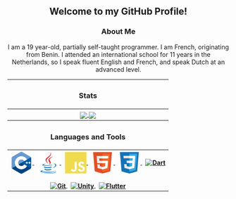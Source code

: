 <div align="center">
	
<h2 align="center">
	Welcome to my GitHub Profile!
</h2>
<h3>
	About Me
</h3>
<p>
	I am a 19 year-old, partially self-taught programmer. I am French, originating from Benin. I attended an international school for 11 years in the Netherlands, so I speak fluent English and French, and speak Dutch at an advanced level.
</p>

<table>
	<tr>
		<th><h3>
			Stats
		</h3></th>
	</tr>
	<tr>
		<th>
			<div align="center">
				<a href="https://github.com/anuraghazra/github-readme-stats">
  					<img align="center" height="200" src="https://github-readme-stats.vercel.app/api/top-langs/?username=evanvoodoo&langs_count=5&layout=compact&theme=radical&border_radius=18&bg_color=1b1b1b&text_color=9594c0&title_color=d5e6cb&border_color=d5e6cb" />
				</a>
				<a href="https://github.com/anuraghazra/github-readme-stats">
  					<img align="center" height="200"src="https://github-readme-stats.vercel.app/api?username=evanvoodoo&show_icons=true&theme=radical&border_radius=18&bg_color=1b1b1b&text_color=9594c0&title_color=d5e6cb&icon_color=564295&border_color=d5e6cb" />
				</a>
			</div>
		</th>
	</tr>
	<tr>
		<th><h3>
        Languages and Tools
    	</h3></th>
	</tr>
	<tr>
		<th>
			<div align="center">
				<a href="https://www.cplusplus.com/" target="_blank">
					<img
						align="center"
						src="https://raw.githubusercontent.com/devicons/devicon/master/icons/cplusplus/cplusplus-original.svg"
						width="50"
						height="50"
						alt="C++" />
				</a>&nbsp;
				<a href="https://www.java.com/" target="_blank">
					<img
						align="center"
						src="https://raw.githubusercontent.com/devicons/devicon/master/icons/java/java-original.svg"
						width="50"
						height="50"
						alt="Java" />
				</a>&nbsp;
				<a href="https://developer.mozilla.org/en-US/docs/Web/JavaScript" target="_blank">
					<img
						align="center"
						margin="100px"
						src="https://raw.githubusercontent.com/devicons/devicon/master/icons/javascript/javascript-plain.svg"
						height="50"
						alt="JavaScript" />
				</a>&nbsp;
				<a href="https://en.wikipedia.org/wiki/HTML" target="_blank">
					<img
						align="center"
						src="https://raw.githubusercontent.com/devicons/devicon/master/icons/html5/html5-original.svg"
						height="50"
						alt="HTML" />
				</a>&nbsp;
				<a href="https://en.wikipedia.org/wiki/CSS" target="_blank">
					<img
						align="center"
						src="https://raw.githubusercontent.com/devicons/devicon/master/icons/css3/css3-original.svg"
						height="50"
						alt="CSS" />
				</a>&nbsp;
				<a href="https://dart.dev" target="_blank">
					<img
						align="center"
						src="https://upload.wikimedia.org/wikipedia/commons/9/91/Dart-logo-icon.svg"
						height="50"
						alt="Dart" />
				</a>
				<br>
				<br>
				<a href="https://git-scm.com" target="_blank">
					<img
						align="center"
						src="https://upload.wikimedia.org/wikipedia/commons/3/3f/Git_icon.svg"
						height="50"
						alt="Git" />
				</a>&nbsp;
				<a href="https://unity.com" target="_blank">
					<img
						align="center"
						src="https://upload.wikimedia.org/wikipedia/commons/1/19/Unity_Technologies_logo.svg"
						height="50"
						alt="Unity" />
				</a>&nbsp;
				<a href="https://flutter.dev" target="_blank">
					<img
						align="center"
						src="https://upload.wikimedia.org/wikipedia/commons/4/44/Google-flutter-logo.svg"
						height="50"
						alt="Flutter" />
				</a>
			</div>
		</th>
	</tr>
</table>
	
</div>
<!--
**EvanVoodoo/evanvoodoo** is a ✨ _special_ ✨ repository because its `README.md` (this file) appears on your GitHub profile.

Here are some ideas to get you started:

- 🔭 I’m currently working on ...
- 🌱 I’m currently learning ...
- 👯 I’m looking to collaborate on ...
- 🤔 I’m looking for help with ...
- 💬 Ask me about ...
- 📫 How to reach me: ...
- 😄 Pronouns: ...
- ⚡ Fun fact: ...
-->
</div>

